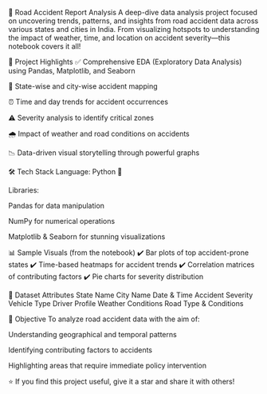 🚗 Road Accident Report Analysis
A deep-dive data analysis project focused on uncovering trends, patterns, and insights from road accident data across various states and cities in India. From visualizing hotspots to understanding the impact of weather, time, and location on accident severity—this notebook covers it all!

📌 Project Highlights
✅ Comprehensive EDA (Exploratory Data Analysis) using Pandas, Matplotlib, and Seaborn

🌆 State-wise and city-wise accident mapping

⏰ Time and day trends for accident occurrences

⚠️ Severity analysis to identify critical zones

🌧️ Impact of weather and road conditions on accidents

📉 Data-driven visual storytelling through powerful graphs

🛠️ Tech Stack
Language: Python 🐍

Libraries:

Pandas for data manipulation

NumPy for numerical operations

Matplotlib & Seaborn for stunning visualizations

📊 Sample Visuals (from the notebook)
✔️ Bar plots of top accident-prone states
✔️ Time-based heatmaps for accident trends
✔️ Correlation matrices of contributing factors
✔️ Pie charts for severity distribution

📁 Dataset Attributes
State Name
City Name
Date & Time
Accident Severity
Vehicle Type
Driver Profile
Weather Conditions
Road Type & Conditions


🎯 Objective
To analyze road accident data with the aim of:

Understanding geographical and temporal patterns

Identifying contributing factors to accidents

Highlighting areas that require immediate policy intervention


⭐ If you find this project useful, give it a star and share it with others!
